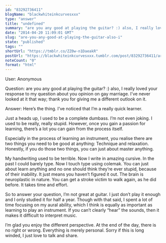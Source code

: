 ```yaml
---
id: "83292736411"
blogName: "blackwhiteinkcurvesxxx"
type: "answer"
title: "undefined"
summary: "are you any good at playing the guitar? :) also, I really loved your response to my question about you opinion on gay marriage...."
date: "2014-04-20 11:09:01 GMT"
slug: "are-you-any-good-at-playing-the-guitar-also-i"
state: "published"
tags: ""
shortUrl: "https://tmblr.co/ZZ0w-n1DaeakR"
postUrl: "https://blackwhiteinkcurvesxxx.tumblr.com/post/83292736411/are-you-any-good-at-playing-the-guitar-also-i"
noteCount: "0"
format: "html"
---
```


User: Anonymous

Question: are you any good at playing the guitar? :) also, I really loved your response to my question about you opinion on gay marriage. I've never looked at it that way; thank you for giving me a different outlook on it.

Answer: Here’s the thing. I’ve noticed that I’m a really quick learner.

Just a heads up, I used to be a complete dumbass. I’m not even joking. I used to be really, really stupid. However, once you gain a passion for learning, there’s a lot you can gain from the process itself.

Especially in the process of learning an instrument, you realise there are two things you need to be good at anything: Technique and relaxation. Honestly, if you do those two things, you can just about master anything.

My handwriting used to be terrible. Now I write in amazing cursive. In the past I could barely type. Now I touch type using colemak. You can just about learn anything and no one should think they’re ever stupid, because of their inability. It just means you haven’t figured it out. The brain is neuroplastic in nature. You can get a stroke victim to walk again, as he did before. It takes time and effort.

So to answer your question, I’m not great at guitar. I just don’t play it enough and I only studied it for half a year. Though with that said, I spent a lot of time focusing on my aural ability, which I think is equally as important as learning to play an instrument. If you can’t clearly “hear” the sounds, then it makes it difficult to interpret music. 

I’m glad you enjoy the different perspective. At the end of the day, there is no right or wrong. Everything is merely personal. Sorry if this is long winded, I just love to talk and share.

